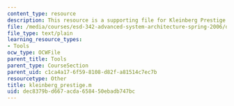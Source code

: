 ```yaml
---
content_type: resource
description: This resource is a supporting file for Kleinberg Prestige Routine.
file: /media/courses/esd-342-advanced-system-architecture-spring-2006/dec8379bd667acda658450ebadb747bc_kleinberg_prestige.m
file_type: text/plain
learning_resource_types:
- Tools
ocw_type: OCWFile
parent_title: Tools
parent_type: CourseSection
parent_uid: c1ca4a17-6f59-8108-d82f-a81514c7ec7b
resourcetype: Other
title: kleinberg_prestige.m
uid: dec8379b-d667-acda-6584-50ebadb747bc
---
```

